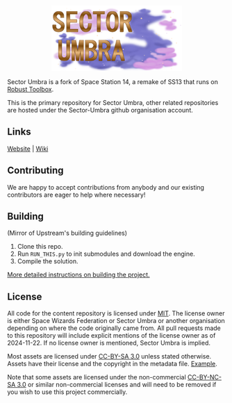 <p align="center"> <img alt="Sector Umbra Logo" height="150" src="https://raw.githubusercontent.com/Sector-Umbra/Sector-Umbra/refs/heads/master/Resources/Textures/Logo/logo.png" /></p>

Sector Umbra is a fork of Space Station 14, a remake of SS13 that runs on [Robust Toolbox](https://github.com/space-wizards/RobustToolbox).

This is the primary repository for Sector Umbra, other related repositories are hosted under the Sector-Umbra github organisation account.

## Links

[Website](https://sector-umbra.net/) | [Wiki](https://wiki.sector-umbra.net/)

## Contributing

We are happy to accept contributions from anybody and our existing contributors are eager to help where necessary!

## Building

(Mirror of Upstream's building guidelines)

1. Clone this repo.
2. Run `RUN_THIS.py` to init submodules and download the engine.
3. Compile the solution.

[More detailed instructions on building the project.](https://docs.spacestation14.com/en/general-development/setup.html)

## License

All code for the content repository is licensed under [MIT](https://github.com/Sector-Umbra/Sector-Umbra/blob/master/LICENSE.TXT). The license owner is either Space Wizards Federation or Sector Umbra or another organisation depending on where the code originally came from. All pull requests made to this repository will include explicit mentions of the license owner as of 2024-11-22. If no license owner is mentioned, Sector Umbra is implied.

Most assets are licensed under [CC-BY-SA 3.0](https://creativecommons.org/licenses/by-sa/3.0/) unless stated otherwise. Assets have their license and the copyright in the metadata file. [Example](https://github.com/Sector-Umbra/Sector-Umbra/blob/master/Resources/Textures/Objects/Tools/crowbar.rsi/meta.json).

Note that some assets are licensed under the non-commercial [CC-BY-NC-SA 3.0](https://creativecommons.org/licenses/by-nc-sa/3.0/) or similar non-commercial licenses and will need to be removed if you wish to use this project commercially.
